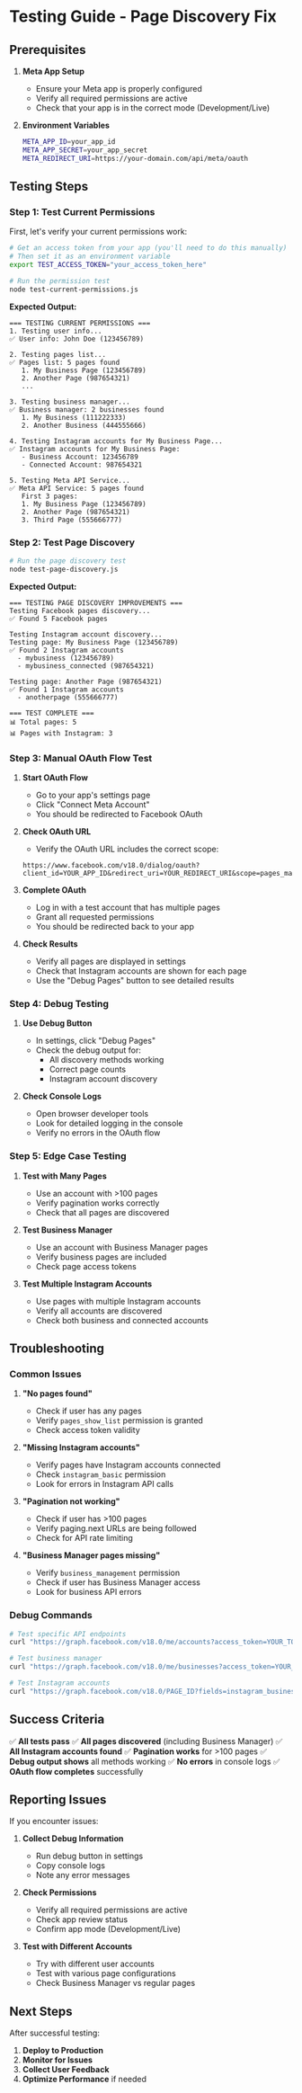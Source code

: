 # Testing Guide - Page Discovery Fix

## Prerequisites

1. **Meta App Setup**
   - Ensure your Meta app is properly configured
   - Verify all required permissions are active
   - Check that your app is in the correct mode (Development/Live)

2. **Environment Variables**
   ```bash
   META_APP_ID=your_app_id
   META_APP_SECRET=your_app_secret
   META_REDIRECT_URI=https://your-domain.com/api/meta/oauth
   ```

## Testing Steps

### Step 1: Test Current Permissions

First, let's verify your current permissions work:

```bash
# Get an access token from your app (you'll need to do this manually)
# Then set it as an environment variable
export TEST_ACCESS_TOKEN="your_access_token_here"

# Run the permission test
node test-current-permissions.js
```

**Expected Output:**
```
=== TESTING CURRENT PERMISSIONS ===
1. Testing user info...
✅ User info: John Doe (123456789)

2. Testing pages list...
✅ Pages list: 5 pages found
   1. My Business Page (123456789)
   2. Another Page (987654321)
   ...

3. Testing business manager...
✅ Business manager: 2 businesses found
   1. My Business (111222333)
   2. Another Business (444555666)

4. Testing Instagram accounts for My Business Page...
✅ Instagram accounts for My Business Page:
   - Business Account: 123456789
   - Connected Account: 987654321

5. Testing Meta API Service...
✅ Meta API Service: 5 pages found
   First 3 pages:
   1. My Business Page (123456789)
   2. Another Page (987654321)
   3. Third Page (555666777)
```

### Step 2: Test Page Discovery

```bash
# Run the page discovery test
node test-page-discovery.js
```

**Expected Output:**
```
=== TESTING PAGE DISCOVERY IMPROVEMENTS ===
Testing Facebook pages discovery...
✅ Found 5 Facebook pages

Testing Instagram account discovery...
Testing page: My Business Page (123456789)
✅ Found 2 Instagram accounts
  - mybusiness (123456789)
  - mybusiness_connected (987654321)

Testing page: Another Page (987654321)
✅ Found 1 Instagram accounts
  - anotherpage (555666777)

=== TEST COMPLETE ===
📊 Total pages: 5
📊 Pages with Instagram: 3
```

### Step 3: Manual OAuth Flow Test

1. **Start OAuth Flow**
   - Go to your app's settings page
   - Click "Connect Meta Account"
   - You should be redirected to Facebook OAuth

2. **Check OAuth URL**
   - Verify the OAuth URL includes the correct scope:
   ```
   https://www.facebook.com/v18.0/dialog/oauth?client_id=YOUR_APP_ID&redirect_uri=YOUR_REDIRECT_URI&scope=pages_manage_posts%2Cpages_read_engagement%2Cpages_show_list%2Cpages_read_user_content%2Cpages_manage_metadata%2Cinstagram_basic%2Cinstagram_content_publish%2Cbusiness_management
   ```

3. **Complete OAuth**
   - Log in with a test account that has multiple pages
   - Grant all requested permissions
   - You should be redirected back to your app

4. **Check Results**
   - Verify all pages are displayed in settings
   - Check that Instagram accounts are shown for each page
   - Use the "Debug Pages" button to see detailed results

### Step 4: Debug Testing

1. **Use Debug Button**
   - In settings, click "Debug Pages"
   - Check the debug output for:
     - All discovery methods working
     - Correct page counts
     - Instagram account discovery

2. **Check Console Logs**
   - Open browser developer tools
   - Look for detailed logging in the console
   - Verify no errors in the OAuth flow

### Step 5: Edge Case Testing

1. **Test with Many Pages**
   - Use an account with >100 pages
   - Verify pagination works correctly
   - Check that all pages are discovered

2. **Test Business Manager**
   - Use an account with Business Manager pages
   - Verify business pages are included
   - Check page access tokens

3. **Test Multiple Instagram Accounts**
   - Use pages with multiple Instagram accounts
   - Verify all accounts are discovered
   - Check both business and connected accounts

## Troubleshooting

### Common Issues

1. **"No pages found"**
   - Check if user has any pages
   - Verify `pages_show_list` permission is granted
   - Check access token validity

2. **"Missing Instagram accounts"**
   - Verify pages have Instagram accounts connected
   - Check `instagram_basic` permission
   - Look for errors in Instagram API calls

3. **"Pagination not working"**
   - Check if user has >100 pages
   - Verify paging.next URLs are being followed
   - Check for API rate limiting

4. **"Business Manager pages missing"**
   - Verify `business_management` permission
   - Check if user has Business Manager access
   - Look for business API errors

### Debug Commands

```bash
# Test specific API endpoints
curl "https://graph.facebook.com/v18.0/me/accounts?access_token=YOUR_TOKEN"

# Test business manager
curl "https://graph.facebook.com/v18.0/me/businesses?access_token=YOUR_TOKEN"

# Test Instagram accounts
curl "https://graph.facebook.com/v18.0/PAGE_ID?fields=instagram_business_account,connected_instagram_account&access_token=YOUR_TOKEN"
```

## Success Criteria

✅ **All tests pass**
✅ **All pages discovered** (including Business Manager)
✅ **All Instagram accounts found**
✅ **Pagination works** for >100 pages
✅ **Debug output shows** all methods working
✅ **No errors** in console logs
✅ **OAuth flow completes** successfully

## Reporting Issues

If you encounter issues:

1. **Collect Debug Information**
   - Run debug button in settings
   - Copy console logs
   - Note any error messages

2. **Check Permissions**
   - Verify all required permissions are active
   - Check app review status
   - Confirm app mode (Development/Live)

3. **Test with Different Accounts**
   - Try with different user accounts
   - Test with various page configurations
   - Check Business Manager vs regular pages

## Next Steps

After successful testing:

1. **Deploy to Production**
2. **Monitor for Issues**
3. **Collect User Feedback**
4. **Optimize Performance** if needed
